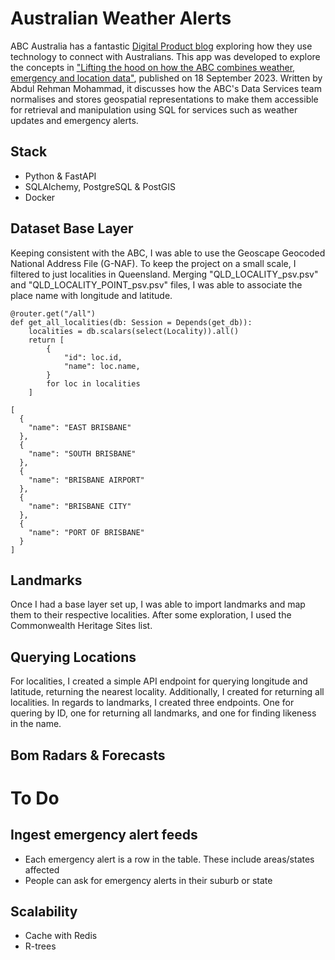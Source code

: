 # Australian Weather Alerts

ABC Australia has a fantastic [Digital Product blog](https://www.abc.net.au/digital-product) exploring how they use technology to connect with Australians.
This app was developed to explore the concepts in ["Lifting the hood on how the ABC combines weather, emergency and location data"](https://www.abc.net.au/digital-product/how-the-abc-combines-weather-emergency-and-location-data/102756766), published on 18 September 2023. Written by Abdul Rehman Mohammad, it discusses how the ABC's Data Services team normalises and stores geospatial representations to make them accessible for retrieval and manipulation using SQL for services such as weather updates and emergency alerts. 

## Stack
* Python & FastAPI
* SQLAlchemy, PostgreSQL & PostGIS
* Docker

## Dataset Base Layer
Keeping consistent with the ABC, I was able to use the Geoscape Geocoded National Address File (G-NAF). To keep the project on a small scale, I filtered to just localities in Queensland. Merging "QLD_LOCALITY_psv.psv" and "QLD_LOCALITY_POINT_psv.psv" files, I was able to associate the place name with longitude and latitude.

```
@router.get("/all")
def get_all_localities(db: Session = Depends(get_db)):
    localities = db.scalars(select(Locality)).all()
    return [
        {
            "id": loc.id,
            "name": loc.name,
        }
        for loc in localities
    ]
    
[
  {
    "name": "EAST BRISBANE"
  },
  {
    "name": "SOUTH BRISBANE"
  },
  {
    "name": "BRISBANE AIRPORT"
  },
  {
    "name": "BRISBANE CITY"
  },
  {
    "name": "PORT OF BRISBANE"
  }
]
```


## Landmarks
Once I had a base layer set up, I was able to import landmarks and map them to their respective localities. After some exploration, I used the Commonwealth Heritage Sites list.

## Querying Locations
For localities, I created a simple API endpoint for querying longitude and latitude, returning the nearest locality. Additionally, I created for returning all localities.
In regards to landmarks, I created three endpoints. One for quering by ID, one for returning all landmarks, and one for finding likeness in the name.


## Bom Radars & Forecasts

# To Do

## Ingest emergency alert feeds
* Each emergency alert is a row in the table. These include areas/states affected
* People can ask for emergency alerts in their suburb or state

## Scalability
* Cache with Redis
* R-trees
